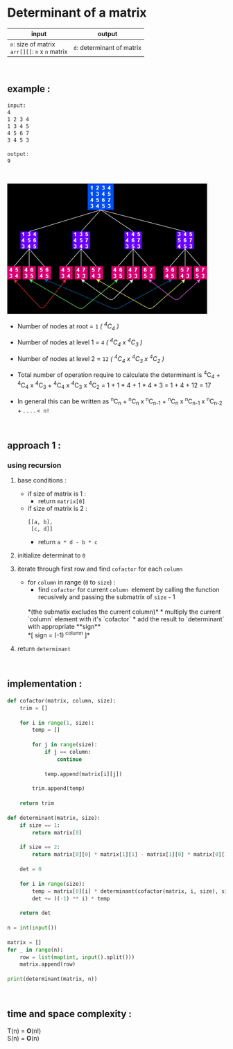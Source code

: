 # Determinant of a matrix 

| input | output |
| --- | --- |
| `n`: size of matrix <br> `arr[][]`: `n` x `n` matrix | `d`: determinant of matrix |

<br>

## example :

```
input:
4
1 2 3 4
1 3 4 5
4 5 6 7
3 4 5 3

output:
9
```

<br>

![recurison tree](./pictures/determinantRecursion.png)

* Number of nodes at root = `1` *( <sup>4</sup>C<sub>4</sub> )*

* Number of nodes at level 1 = `4` *( <sup>4</sup>C<sub>4</sub> x <sup>4</sup>C<sub>3</sub> )*

* Number of nodes at level 2 = `12` *( <sup>4</sup>C<sub>4</sub> x <sup>4</sup>C<sub>3</sub> x <sup>4</sup>C<sub>2</sub> )*

* Total number of operation require to calculate the determinant is <sup>4</sup>C<sub>4</sub> + <sup>4</sup>C<sub>4</sub> x <sup>4</sup>C<sub>3</sub> + <sup>4</sup>C<sub>4</sub> x <sup>4</sup>C<sub>3</sub> x <sup>4</sup>C<sub>2</sub> = 1 + 1 * 4 + 1 * 4 * 3 = 1 + 4 + 12 = 17

* In general this can be written as <sup>n</sup>C<sub>n</sub> + <sup>n</sup>C<sub>n</sub> x <sup>n</sup>C<sub>n-1</sub> + <sup>n</sup>C<sub>n</sub> x <sup>n</sup>C<sub>n-1</sub> x <sup>n</sup>C<sub>n-2</sub> + . . . . `< n!`

<br>

## approach 1 :
### using recursion

1. base conditions :
    * if size of matrix is 1 :
        * return `matrix[0]`
    * if size of matrix is 2 :
        ```
        [[a, b],
         [c, d]]
        ```
        * return `a * d - b * c`

2. initialize determinat to `0`

3. iterate through first row and find `cofactor` for each `column`
    * for `column` in range (`0` to `size`) :
        *  find `cofactor` for current `column `element by calling the function recusively and passing the submatrix of `size` - 1 
        <br>
        *(the submatix excludes the current column)*
        * multiply the current `column` element with it's `cofactor`
        * add the result to `determinant` with appropriate **sign**
        <br>
        *[ sign = (-1)<sup> column</sup> ]*

4. return `determinant`

<br>

## implementation :

```python
def cofactor(matrix, column, size):
    trim = []

    for i in range(1, size):
        temp = []
        
        for j in range(size):
            if j == column:
                continue
            
            temp.append(matrix[i][j])
        
        trim.append(temp)    
    
    return trim

def determinant(matrix, size):
    if size == 1:
        return matrix[0]
    
    if size == 2:
        return matrix[0][0] * matrix[1][1] - matrix[1][0] * matrix[0][1]
    
    det = 0

    for i in range(size):
        temp = matrix[0][i] * determinant(cofactor(matrix, i, size), size - 1) 
        det += ((-1) ** i) * temp
    
    return det

n = int(input())

matrix = []
for _ in range(n):
    row = list(map(int, input().split()))
    matrix.append(row)

print(determinant(matrix, n))
```

<br>

## time and space complexity :
T(n) = **O**(n!)
<br>S(n) = **O**(n)